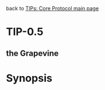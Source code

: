 back to [TIPs: Core Protocol main page](https://github.com/wds4/tapestry-protocol/blob/main/tips/core-protocol/README.md)

TIP-0.5
=====
the Grapevine
-----

# Synopsis

